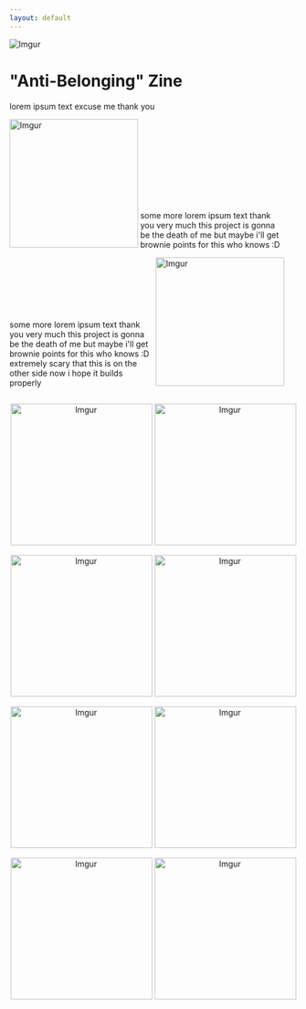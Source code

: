 ```yaml
---
layout: default
---
```


![Imgur](https://i.imgur.com/KKhXXBw.jpg)

# "Anti-Belonging" Zine



lorem ipsum text excuse me thank you



<body>
 <img src="https://i.imgur.com/MwSTGku.jpg" alt="Imgur" style="display: inline-block; width: 225px; max-width: 50%;">
 <p style="display: inline-block; width: 50%;">some more lorem ipsum text thank you very much this project is gonna be the death of me but maybe i'll get brownie points for this who knows :D</p>
</body>

<body>
  <p style="display: inline-block; width: 50%;">some more lorem ipsum text thank you very much this project is gonna be the death of me but maybe i'll get brownie points for this who knows :D extremely scary that this is on the other side now i hope it builds properly</p>
  <img src="https://i.imgur.com/uocJUim.jpg" alt="Imgur" style="display: inline-block; width: 225px; max-width: 50%;">
</body>

<p align="center">
 <img src="https://i.imgur.com/NzlmhhD.png" alt="Imgur" style="width:248px;">
 <img src="https://i.imgur.com/83evuGU.png" alt="Imgur" style="width:248px;">
</p>

<p align="center">
 <img src="https://i.imgur.com/jcuqWi4.png" alt="Imgur" style="width:248px;">
 <img src="https://i.imgur.com/W3oQpCQ.png" alt="Imgur" style="width:248px;">
</p>

<p align="center">
 <img src="https://i.imgur.com/WywwFDf.png" alt="Imgur" style="width:248px;">
 <img src="https://i.imgur.com/ah7IwZL.png" alt="Imgur" style="width:248px;">
</p>

<p align="center">
 <img src="https://i.imgur.com/Jdbmwmg.png" alt="Imgur" style="width:248px;">
 <img src="https://i.imgur.com/CxoTm1V.png" alt="Imgur" style="width:248px;">
</p>


